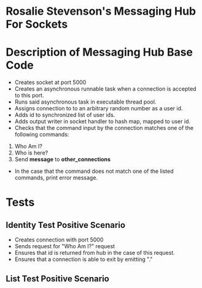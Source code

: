 # Rosalie Stevenson's Messaging Hub For Sockets
Description of Messaging Hub Base Code
======================================
*	Creates socket at port 5000
*	Creates an asynchronous runnable task when a connection is accepted to this port.
*	Runs said asynchronous task in executable thread pool.
*	Assigns connection to to an arbitrary random number as a user id.
*	Adds id to synchronized list of user ids.
*	Adds output writer in socket handler to hash map, mapped to user id.
*	Checks that the command input by the connection matches one of the following commands:
1.	Who Am I?
2.	Who is here?
3.	Send __message__ to __other_connections__
*	In the case that the command does not match one of the listed commands, print error message.

Tests
===========

Identity Test Positive Scenario
-------------------------------
* Creates connection with port 5000
* Sends request for "Who Am I?" request
* Ensures that id is returned from hub in the case of this request.
* Ensures that a connection is able to exit by emitting "."


List Test Positive Scenario
--------------------------

